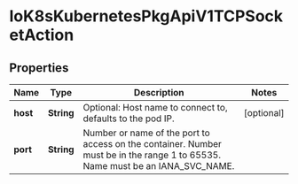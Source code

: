 
# IoK8sKubernetesPkgApiV1TCPSocketAction

## Properties
Name | Type | Description | Notes
------------ | ------------- | ------------- | -------------
**host** | **String** | Optional: Host name to connect to, defaults to the pod IP. |  [optional]
**port** | **String** | Number or name of the port to access on the container. Number must be in the range 1 to 65535. Name must be an IANA_SVC_NAME. | 



